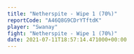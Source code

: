 ```yaml
---
title: "Netherspite - Wipe 1 (70%)"
reportCode: "A46Q8G9CDrYTftdK"
player: "Swanay"
fight: "Netherspite - Wipe 1 (70%)"
date: 2021-07-11T18:57:14.471000+00:00
---
```

